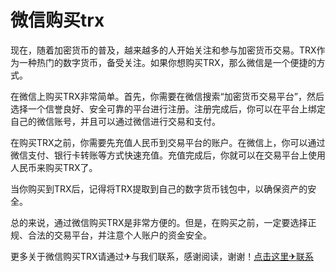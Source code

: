# 微信购买trx

现在，随着加密货币的普及，越来越多的人开始关注和参与加密货币交易。TRX作为一种热门的数字货币，备受关注。如果你想购买TRX，那么微信是一个便捷的方式。

在微信上购买TRX非常简单。首先，你需要在微信搜索“加密货币交易平台”，然后选择一个信誉良好、安全可靠的平台进行注册。注册完成后，你可以在平台上绑定自己的微信账号，并且可以通过微信进行交易和支付。

在购买TRX之前，你需要先充值人民币到交易平台的账户。在微信上，你可以通过微信支付、银行卡转账等方式快速充值。充值完成后，你就可以在交易平台上使用人民币来购买TRX了。

当你购买到TRX后，记得将TRX提取到自己的数字货币钱包中，以确保资产的安全。

总的来说，通过微信购买TRX是非常方便的。但是，在购买之前，一定要选择正规、合法的交易平台，并注意个人账户的资金安全。

更多关于微信购买TRX请通过✈与我们联系，感谢阅读，谢谢！[点击这里✈联系](https://trx.tw)